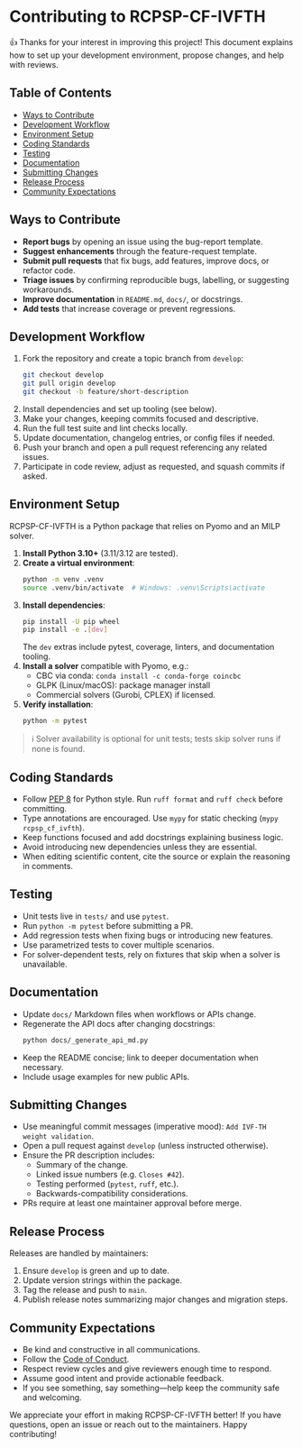 # Contributing to RCPSP-CF-IVFTH

👍 Thanks for your interest in improving this project! This document explains how to set up your development environment, propose changes, and help with reviews.

## Table of Contents
- [Ways to Contribute](#ways-to-contribute)
- [Development Workflow](#development-workflow)
- [Environment Setup](#environment-setup)
- [Coding Standards](#coding-standards)
- [Testing](#testing)
- [Documentation](#documentation)
- [Submitting Changes](#submitting-changes)
- [Release Process](#release-process)
- [Community Expectations](#community-expectations)

## Ways to Contribute
- **Report bugs** by opening an issue using the bug-report template.
- **Suggest enhancements** through the feature-request template.
- **Submit pull requests** that fix bugs, add features, improve docs, or refactor code.
- **Triage issues** by confirming reproducible bugs, labelling, or suggesting workarounds.
- **Improve documentation** in `README.md`, `docs/`, or docstrings.
- **Add tests** that increase coverage or prevent regressions.

## Development Workflow
1. Fork the repository and create a topic branch from `develop`:
   ```bash
   git checkout develop
   git pull origin develop
   git checkout -b feature/short-description
   ```
2. Install dependencies and set up tooling (see below).
3. Make your changes, keeping commits focused and descriptive.
4. Run the full test suite and lint checks locally.
5. Update documentation, changelog entries, or config files if needed.
6. Push your branch and open a pull request referencing any related issues.
7. Participate in code review, adjust as requested, and squash commits if asked.

## Environment Setup
RCPSP-CF-IVFTH is a Python package that relies on Pyomo and an MILP solver.

1. **Install Python 3.10+** (3.11/3.12 are tested).
2. **Create a virtual environment**:
   ```bash
   python -m venv .venv
   source .venv/bin/activate  # Windows: .venv\Scripts\activate
   ```
3. **Install dependencies**:
   ```bash
   pip install -U pip wheel
   pip install -e .[dev]
   ```
   The `dev` extras include pytest, coverage, linters, and documentation tooling.
4. **Install a solver** compatible with Pyomo, e.g.:
   - CBC via conda: `conda install -c conda-forge coincbc`
   - GLPK (Linux/macOS): package manager install
   - Commercial solvers (Gurobi, CPLEX) if licensed.
5. **Verify installation**:
   ```bash
   python -m pytest
   ```

> ℹ️ Solver availability is optional for unit tests; tests skip solver runs if none is found.

## Coding Standards
- Follow [PEP 8](https://peps.python.org/pep-0008/) for Python style. Run `ruff format` and `ruff check` before committing.
- Type annotations are encouraged. Use `mypy` for static checking (`mypy rcpsp_cf_ivfth`).
- Keep functions focused and add docstrings explaining business logic.
- Avoid introducing new dependencies unless they are essential.
- When editing scientific content, cite the source or explain the reasoning in comments.

## Testing
- Unit tests live in `tests/` and use `pytest`.
- Run `python -m pytest` before submitting a PR.
- Add regression tests when fixing bugs or introducing new features.
- Use parametrized tests to cover multiple scenarios.
- For solver-dependent tests, rely on fixtures that skip when a solver is unavailable.

## Documentation
- Update `docs/` Markdown files when workflows or APIs change.
- Regenerate the API docs after changing docstrings:
  ```bash
  python docs/_generate_api_md.py
  ```
- Keep the README concise; link to deeper documentation when necessary.
- Include usage examples for new public APIs.

## Submitting Changes
- Use meaningful commit messages (imperative mood): `Add IVF-TH weight validation`.
- Open a pull request against `develop` (unless instructed otherwise).
- Ensure the PR description includes:
  - Summary of the change.
  - Linked issue numbers (e.g. `Closes #42`).
  - Testing performed (`pytest`, `ruff`, etc.).
  - Backwards-compatibility considerations.
- PRs require at least one maintainer approval before merge.

## Release Process
Releases are handled by maintainers:
1. Ensure `develop` is green and up to date.
2. Update version strings within the package.
3. Tag the release and push to `main`.
4. Publish release notes summarizing major changes and migration steps.

## Community Expectations
- Be kind and constructive in all communications.
- Follow the [Code of Conduct](CODE_OF_CONDUCT.md).
- Respect review cycles and give reviewers enough time to respond.
- Assume good intent and provide actionable feedback.
- If you see something, say something—help keep the community safe and welcoming.

We appreciate your effort in making RCPSP-CF-IVFTH better! If you have questions, open an issue or reach out to the maintainers. Happy contributing!
